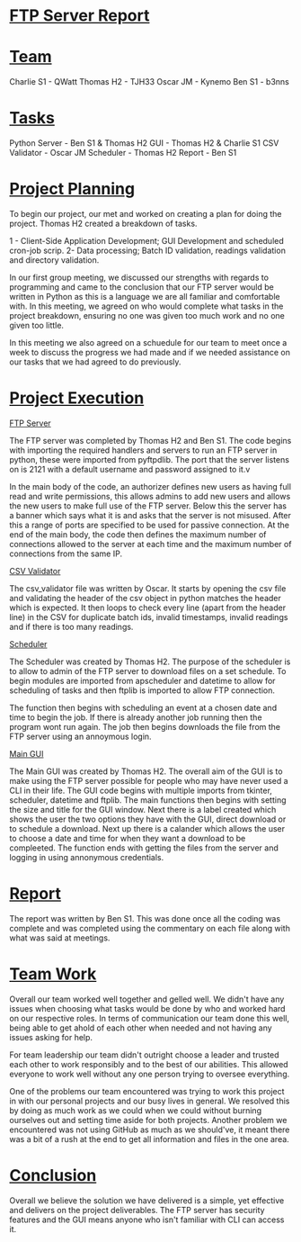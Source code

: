 # <u>FTP Server Report</u>

# <u>Team</u>

Charlie S1 - QWatt
Thomas H2 - TJH33
Oscar JM - Kynemo
Ben S1 - b3nns

# <u>Tasks</u>
Python Server - Ben S1 & Thomas H2
GUI -  Thomas H2 & Charlie S1
CSV Validator - Oscar JM
Scheduler - Thomas H2
Report - Ben S1

# <u>Project Planning</u>

To begin our project, our met and worked on creating a plan for doing the project. Thomas H2 created a breakdown of tasks.

1 - Client-Side Application Development; GUI Development and scheduled cron-job scrip.
2- Data processing; Batch ID validation, readings validation and directory validation.

In our first group meeting, we discussed our strengths with regards to programming and came to the conclusion that our FTP server would be written in Python as this is a language we are all familiar and comfortable with. In this meeting, we agreed on who would complete what tasks in the project breakdown, ensuring no one was given too much work and no one given too little.

In this meeting we also agreed on a schuedule for our team to meet once a week to discuss the progress we had made and if we needed assistance on our tasks that we had agreed to do previously. 

# <u>Project Execution </u>
<u>FTP Server</u>

The FTP server was completed by Thomas H2 and Ben S1. The code begins with importing the required handlers and servers to run an FTP server in python, these were imported from pyftpdlib. The port that the server listens on is 2121 with a default username and password assigned to it.v

In the main body of the code, an authorizer defines new users as having full read and write permissions, this allows admins to add new users and allows the new users to make full use of the FTP server. Below this the server has a banner which says what it is and asks that the server is not misused. After this a range of ports are specified to be used for passive connection. At the end of the main body, the code then defines the maximum number of connections allowed to the server at each time and the maximum number of connections from the same IP.

<u>CSV Validator</u>

The csv_validator file was written by Oscar. It starts by opening the csv file and validating the header of the csv object in python matches the header which is expected. It then loops to check every line (apart from the header line) in the CSV for duplicate batch ids, invalid timestamps, invalid readings and if there is too many readings.

<u>Scheduler</u>

The Scheduler was created by Thomas H2. The purpose of the scheduler is to allow to admin of the FTP server to download files on a set schedule. To begin modules are imported from apscheduler and datetime to allow for scheduling of tasks and then ftplib is imported to allow FTP connection.

The function then begins with scheduling an event at a chosen date and time to begin the job. If there is already another job running then the program wont run again. The job then begins downloads the file from the FTP server using an annoymous login.

<u>Main GUI</u>

The Main GUI was created by Thomas H2. The overall aim of the GUI is to make using the FTP server possible for people who may have never used a CLI in their life. The GUI code begins with multiple imports from tkinter, scheduler, datetime and ftplib. The main functions then begins with setting the size and title for the GUI window. Next there is a label created which shows the user the two options they have with the GUI, direct download or to schedule a download. Next up there is a calander which allows the user to choose a date and time for when they want a download to be compleeted. The function ends with getting the files from the server and logging in using annonymous credentials.

# <u>Report</u>
The report was written by Ben S1. This was done once all the coding was complete and was completed using the commentary on each file along with what was said at meetings.

# <u>Team Work</u>
Overall our team worked well together and gelled well. We didn't have any issues when choosing what tasks would be done by who and worked hard on our respective roles. In terms of communication our team done this well, being able to get ahold of each other when needed and not having any issues asking for help.

For team leadership our team didn't outright choose a leader and trusted each other to work responsibly and to the best of our abilities. This allowed everyone to work well without any one person trying to oversee everything.

One of the problems our team encountered was trying to work this project in with our personal projects and our busy lives in general. We resolved this by doing as much work as we could when we could without burning ourselves out and setting time aside for both projects. Another problem we encountered was not using GitHub as much as we should've, it meant there was a bit of a rush at the end to get all information and files in the one area. 

# <u>Conclusion</u>
Overall we believe the solution we have delivered is a simple, yet effective and delivers on the project deliverables. The FTP server has security features and the GUI means anyone who isn't familiar with CLI can access it. 
